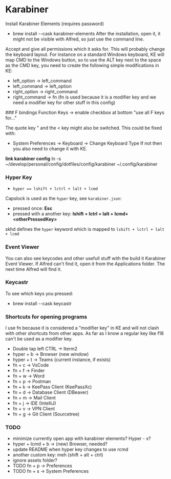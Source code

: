 # Karabiner

Install Karabiner Elements (requires password)
  * brew install --cask karabiner-elements
After the installation, open it, it might not be visible with Alfred, so just use the command line.

Accept and give all permissions which it asks for.
This will probably change the keyboard layout. For instance on a standard Windows keyboard, KE will map CMD to the Windows button,
so to use the ALT key next to the space as the CMD key, you need to create the following simple modifications in KE:
  * left_option -> left_command
  * left_command -> left_option
  * right_option -> right_command
  * right_command -> fn (fn is used because it is a modifier key and we need a modifier key for other stuff in this config)

### F bindings
Function Keys -> enable checkbox at bottom "use all F keys for..."

The quote key " and the < key might also be switched. This could be fixed with:
  * System Preferences -> Keyboard -> Change Keyboard Type
If not then you also need to change it with KE.

**link karabiner config**
ln -s ~/develop/personal/config/dotfiles/config/karabiner ~/.config/karabiner

### Hyper Key
  
  * `hyper == lshift + lctrl + lalt + lcmd`

Capslock is used as the `hyper` key, see `karabiner.json`:
  * pressed once: **Esc**
  * pressed with a another key: **lshift + lctrl + lalt + lcmd+ \<otherPressedKey\>**

skhd defines the `hyper` keyword which is mapped to `lshift + lctrl + lalt + lcmd`

### Event Viewer
You can also see keycodes and other usefull stuff with the build it Karabiner Event Viewer.
If Alfred can't find it, open it from the Applications folder. The next time Alfred will find it.

### Keycastr
To see which keys you pressed:
  * brew install --cask keycastr

### Shortcuts for opening programs
I use fn because it is considered a "modifier key" in KE and will not clash with other shortcuts from other apps. As far as I know a regular key like f18 can't be used as a modifier key.
  * Double tap left CTRL -> Iterm2
  * hyper + b -> Browser (new window)
  * hyper + t -> Teams (current instance, if exists)
  * fn + c -> VsCode
  * fn + f -> Finder
  * fn + w -> Word
  * fn + p -> Postman
  * fn + k -> KeePass Client (KeePassXc)
  * fn + d -> Database Client (DBeaver)
  * fn + m -> Mail Client
  * fn + j -> IDE (IntelliJ)
  * fn + v -> VPN Client
  * fn + g -> Git Client (Sourcetree)

### TODO
  * minimize currently open app with karabiner elements? Hyper - x?
  * hyper + lcmd + b -> (new) Browser, needed?
  * update README when hyper key changes to use rcmd
  * another custom key: meh (shift + alt + ctrl)
  * ignore assets folder?
  * TODO fn + p -> Preferences
  * TODO fn + s -> System Preferences